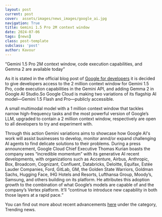 ```yaml
---
layout: post
current: post
cover:  assets/images/news_images/google_ai.jpg
navigation: True
title: Gemini 1.5 Pro 2M context window
date: 2024-07-06
tags: [news]
class: post-template
subclass: 'post'
author: Kavour
---
```


<p><q>Gemini 1.5 Pro 2M context window, code execution capabilities, and Gemma 2 are available today</q></p>

<p>As it is stated in the official blog post of <a href='https://developers.googleblog.com/en/new-features-for-the-gemini-api-and-google-ai-studio/'>Google for developers</a> it is decided to give developers access to the 2 million context window for Gemini 1.5 Pro, code execution capabilities in the Gemini API, and adding Gemma 2 in Google AI Studio.So Google Cloud is making two variations of its flagship AI model—Gemini 1.5 Flash and Pro—publicly accessible.</p>

<p>A small multimodal model with a 1 million context window that tackles narrow high-frequency tasks and the most powerful version of Google’s LLM, upgraded to contain a 2 million context window, respectively are open to all developers to try and experiment with.</p>

<p>Through this action Gemini variations aims to showcase how Google AI's work will assist businesses to develop, monitor annd/or expand challenging AI agents to find delicate solutions to their problems. During a press announcement, Google Cloud Chief Executive Thomas Kurian boasts the company sees “incredible momentum” with its generative AI recent developments, with organizations such as Accenture, Airbus, Anthropic, Box, Broadcom, Cognizant, Confluent, Databricks, Deloitte, Equifax, Estée Lauder Companies, Ford, GitLab, GM, the Golden State Warriors, Goldman Sachs, Hugging Face, IHG Hotels and Resorts, Lufthansa Group, Moody’s, Samsung, and others building on its platform. He attributes this adoption growth to the combination of what Google’s models are capable of and the company’s Vertex platform. It’ll <q>continue to introduce new capability in both those layers at a rapid pace.</q></p>

<p>You can find out more about recent advancements <a href='https://developers.google.com/'>here</a> under the category, Trending news.</p>